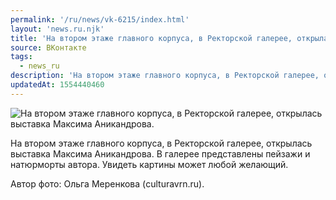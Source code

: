 ```yaml
---
permalink: '/ru/news/vk-6215/index.html'
layout: 'news.ru.njk'
title: 'На втором этаже главного корпуса, в Ректорской галерее, открылась выставка Максима Аникандрова.'
source: ВКонтакте
tags:
  - news_ru
description: 'На втором этаже главного корпуса, в Ректорской галерее, открылась выставка Максима Аникандрова.'
updatedAt: 1554440460
---
```

![На втором этаже главного корпуса, в Ректорской галерее, открылась выставка Максима Аникандрова.](https://sun9-72.userapi.com/impf/c855632/v855632834/18539/-eG-yl-JVxc.jpg?size=650x504&quality=96&proxy=1&sign=89e7e3d7b5eff3a50444a14283a6ddeb&c_uniq_tag=DxvmfNiWj4XoRlJOcp1_m6tYYzA1bu8MKJWNVbZyQGM&type=album)

На втором этаже главного корпуса, в Ректорской галерее, открылась выставка Максима Аникандрова. В галерее представлены пейзажи и натюрморты автора. Увидеть картины может любой желающий.

Автор фото: Ольга Меренкова (culturavrn.ru).
